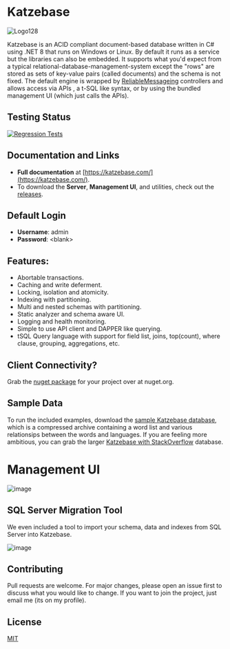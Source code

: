# Katzebase
![Logo128](https://github.com/NTDLS/NTDLS.Katzebase.Server/assets/11428567/fa827156-4d19-4803-860f-aa0ef3a5151d)

Katzebase is an ACID compliant document-based database written in C# using .NET 8 that runs on Windows or Linux. By default it runs as a service but the libraries can also be embedded. It supports what you'd expect from a typical relational-database-management-system except the "rows" are stored as sets of key-value pairs (called documents) and the schema is not fixed. The default engine is wrapped by [ReliableMessageing](https://github.com/NTDLS/NTDLS.ReliableMessaging) controllers and allows access via APIs , a t-SQL like syntax, or by using the bundled management UI (which just calls the APIs).

## Testing Status
[![Regression Tests](https://github.com/NTDLS/Katzebase/actions/workflows/%20Regression%20Tests.yaml/badge.svg)](https://github.com/NTDLS/Katzebase/actions/workflows/%20Regression%20Tests.yaml)

## Documentation and Links
- **Full documentation** at [https://katzebase.com/](https://katzebase.com/).
- To download the **Server**, **Management UI**, and utilities, check out the [releases](https://github.com/NTDLS/Katzebase/releases).

## Default Login
 - **Username**: admin
 - **Password**: \<blank\>

## Features:
- Abortable transactions.
- Caching and write deferment.
- Locking, isolation and atomicity.
- Indexing with partitioning.
- Multi and nested schemas with partitioning.
- Static analyzer and schema aware UI.
- Logging and health monitoring.
- Simple to use API client and DAPPER like querying.
- tSQL Query language with support for field list, joins, top(count), where clause, grouping, aggregations, etc.

## Client Connectivity?
Grab the [nuget package](https://www.nuget.org/packages/NTDLS.Katzebase.Api/) for your project over at nuget.org.

## Sample Data
To run the included examples, download the [sample Katzebase database]( https://katzebase.com/Download/Katzebase.zip), which is a compressed archive containing a word list and various relationsips between the words and languages.
If you are feeling more ambitious, you can grab the larger [Katzebase with StackOverflow](https://katzebase.com/WWWRoot/Download/Katzebase%20with%20StackOverflow.7z) database.

# Management UI
![image](https://github.com/user-attachments/assets/6e6f337c-e30c-436c-94bd-182211e4054a)

## SQL Server Migration Tool
We even included a tool to import your schema, data and indexes from SQL Server into Katzebase.

![image](https://github.com/user-attachments/assets/8bbbc47a-78b1-47f0-8fbb-c44962482d22)

## Contributing
Pull requests are welcome. For major changes, please open an issue first to discuss what you would like to change. If you want to join the project, just email me (its on my profile).

## License
[MIT](https://choosealicense.com/licenses/mit/)
